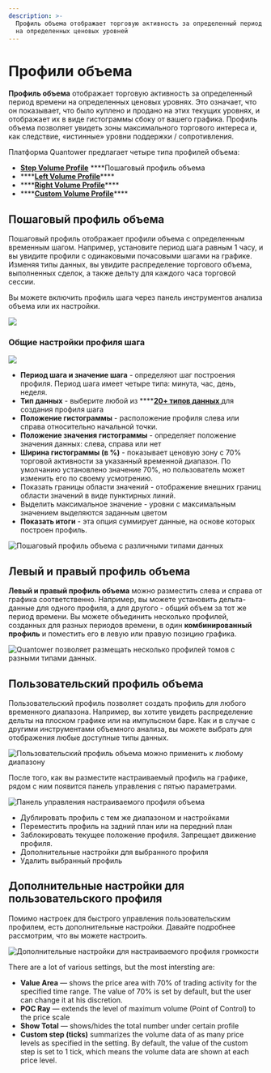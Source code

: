 ```yaml
---
description: >-
  Профиль объема отображает торговую активность за определенный период времени
  на определенных ценовых уровней
---
```


# Профили объема

**Профиль объема** отображает торговую активность за определенный период времени на определенных ценовых уровнях. Это означает, что он показывает, что было куплено и продано на этих текущих уровнях, и отображает их в виде гистограммы сбоку от вашего графика. Профиль объема позволяет увидеть зоны максимального торгового интереса и, как следствие, «истинные» уровни поддержки / сопротивления.

Платформа Quantower предлагает четыре типа профилей объема:

* [**Step Volume Profile**](volume-profiles.md#step-volume-profile) ****Пошаговый профиль объема 
* \*\*\*\*[**Left Volume Profile**](volume-profiles.md#left-and-right-volume-profiles)\*\*\*\*
* \*\*\*\*[**Right Volume Profile**](volume-profiles.md#left-and-right-volume-profiles)\*\*\*\*
* \*\*\*\*[**Custom Volume Profile**](volume-profiles.md#custom-volume-profile)\*\*\*\*

## Пошаговый профиль объема 

Пошаговый профиль отображает профили объема с определенным временным шагом. Например, установите период шага равным 1 часу, и вы увидите профили с одинаковыми почасовыми шагами на графике. Изменяя типы данных, вы увидите распределение торгового объема, выполненных сделок, а также дельту для каждого часа торговой сессии.

Вы можете включить профиль шага через панель инструментов анализа объема или их настройки.

![](../../../.gitbook/assets/poshagovyi-profil.gif)

### Общие настройки профиля шага

![](../../../.gitbook/assets/poshagovyi-profil1.gif)

* **Период шага и значение шага** - определяют шаг построения профиля. Период шага имеет четыре типа: минута, час, день, неделя.
* **Тип данных** - выберите любой из ****[**20+ типов данных** ](https://app.gitbook.com/@quantower/s/quantower-ru/~/drafts/-MbGwguxgp06fdcWVgd1/analytics-panels/chart/volume-analysis-tools#data-types-of-volume-analysis-tools)для создания профиля шага
* **Положение гистограммы** - расположение профиля слева или справа относительно начальной точки.
* **Положение значения гистограммы** - определяет положение значения данных: слева, справа или нет
* **Ширина гистограммы \(в %\)** - показывает ценовую зону с 70% торговой активности за указанный временной диапазон. По умолчанию установлено значение 70%, но пользователь может изменить его по своему усмотрению.
* Показать границы области значений - отображение внешних границ области значений в виде пунктирных линий.
* Выделить максимальное значение - уровни с максимальным значением выделяются заданным цветом
* **Показать итоги** - эта опция суммирует данные, на основе которых построен профиль.

![&#x41F;&#x43E;&#x448;&#x430;&#x433;&#x43E;&#x432;&#x44B;&#x439; &#x43F;&#x440;&#x43E;&#x444;&#x438;&#x43B;&#x44C; &#x43E;&#x431;&#x44A;&#x435;&#x43C;&#x430; &#x441; &#x440;&#x430;&#x437;&#x43B;&#x438;&#x447;&#x43D;&#x44B;&#x43C;&#x438; &#x442;&#x438;&#x43F;&#x430;&#x43C;&#x438; &#x434;&#x430;&#x43D;&#x43D;&#x44B;&#x445;](../../../.gitbook/assets/step-profile-data-types.gif)

## Левый и правый профиль объема

**Левый и правый профиль объема** можно разместить слева и справа от графика соответственно. Например, вы можете установить дельта-данные для одного профиля, а для другого - общий объем за тот же период времени. Вы можете объединить несколько профилей, созданных для разных периодов времени, в один **комбинированный профиль** и поместить его в левую или правую позицию графика.

![Quantower &#x43F;&#x43E;&#x437;&#x432;&#x43E;&#x43B;&#x44F;&#x435;&#x442; &#x440;&#x430;&#x437;&#x43C;&#x435;&#x449;&#x430;&#x442;&#x44C; &#x43D;&#x435;&#x441;&#x43A;&#x43E;&#x43B;&#x44C;&#x43A;&#x43E; &#x43F;&#x440;&#x43E;&#x444;&#x438;&#x43B;&#x435;&#x439; &#x442;&#x43E;&#x43C;&#x43E;&#x432; &#x441; &#x440;&#x430;&#x437;&#x43D;&#x44B;&#x43C;&#x438; &#x442;&#x438;&#x43F;&#x430;&#x43C;&#x438; &#x434;&#x430;&#x43D;&#x43D;&#x44B;&#x445;.](../../../.gitbook/assets/left_right-profile.png)

## Пользовательский профиль объема

Пользовательский профиль позволяет создать профиль для любого временного диапазона. Например, вы хотите увидеть распределение дельты на плоском графике или на импульсном баре. Как и в случае с другими инструментами объемного анализа, вы можете выбрать для отображения любые доступные типы данных.

![&#x41F;&#x43E;&#x43B;&#x44C;&#x437;&#x43E;&#x432;&#x430;&#x442;&#x435;&#x43B;&#x44C;&#x441;&#x43A;&#x438;&#x439; &#x43F;&#x440;&#x43E;&#x444;&#x438;&#x43B;&#x44C; &#x43E;&#x431;&#x44A;&#x435;&#x43C;&#x430; &#x43C;&#x43E;&#x436;&#x43D;&#x43E; &#x43F;&#x440;&#x438;&#x43C;&#x435;&#x43D;&#x438;&#x442;&#x44C; &#x43A; &#x43B;&#x44E;&#x431;&#x43E;&#x43C;&#x443; &#x434;&#x438;&#x430;&#x43F;&#x430;&#x437;&#x43E;&#x43D;&#x443;](../../../.gitbook/assets/new-custom-profile.gif)

После того, как вы разместите настраиваемый профиль на графике, рядом с ним появится панель управления с пятью параметрами.

![&#x41F;&#x430;&#x43D;&#x435;&#x43B;&#x44C; &#x443;&#x43F;&#x440;&#x430;&#x432;&#x43B;&#x435;&#x43D;&#x438;&#x44F; &#x43D;&#x430;&#x441;&#x442;&#x440;&#x430;&#x438;&#x432;&#x430;&#x435;&#x43C;&#x43E;&#x433;&#x43E; &#x43F;&#x440;&#x43E;&#x444;&#x438;&#x43B;&#x44F; &#x43E;&#x431;&#x44A;&#x435;&#x43C;&#x430;](../../../.gitbook/assets/image%20%2820%29.png)

* Дублировать профиль с тем же диапазоном и настройками
* Переместить профиль на задний план или на передний план
* Заблокировать текущее положение профиля. Запрещает движение профиля.
* Дополнительные настройки для выбранного профиля
* Удалить выбранный профиль

## Дополнительные настройки для пользовательского профиля

Помимо настроек для быстрого управления пользовательским профилем, есть дополнительные настройки. Давайте подробнее рассмотрим, что вы можете настроить.

![&#x414;&#x43E;&#x43F;&#x43E;&#x43B;&#x43D;&#x438;&#x442;&#x435;&#x43B;&#x44C;&#x43D;&#x44B;&#x435; &#x43D;&#x430;&#x441;&#x442;&#x440;&#x43E;&#x439;&#x43A;&#x438; &#x434;&#x43B;&#x44F; &#x43D;&#x430;&#x441;&#x442;&#x440;&#x430;&#x438;&#x432;&#x430;&#x435;&#x43C;&#x43E;&#x433;&#x43E; &#x43F;&#x440;&#x43E;&#x444;&#x438;&#x43B;&#x44F; &#x433;&#x440;&#x43E;&#x43C;&#x43A;&#x43E;&#x441;&#x442;&#x438;](../../../.gitbook/assets/custom-profile-settings.gif)

There are a lot of various settings, but the most intersting are:

* **Value Area** — shows the price area with 70% of trading activity for the specified time range. The value of 70% is set by default, but the user can change it at his discretion.
* **POC Ray** — extends the level of maximum volume \(Point of Control\) to the price scale
* **Show Total** — shows/hides the total number under certain profile
* **Custom step \(ticks\)** summarizes the volume data of as many price levels as specified in the setting. By default, the value of the custom step is set to 1 tick, which means the volume data are shown at each price level.

